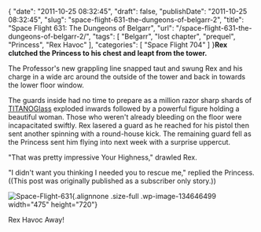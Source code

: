 {
    "date": "2011-10-25 08:32:45",
    "draft": false,
    "publishDate": "2011-10-25 08:32:45",
    "slug": "space-flight-631-the-dungeons-of-belgarr-2",
    "title": "Space Flight 631: The Dungeons of Belgarr",
    "url": "\/space-flight-631-the-dungeons-of-belgarr-2\/",
    "tags": [
        "Belgarr",
        "lost chapter",
        "prequel",
        "Princess",
        "Rex Havoc"
    ],
    "categories": [
        "Space Flight 704"
    ]
}**Rex clutched the Princess to his chest and leapt from the tower.**

The Professor's new grappling line snapped taut and swung Rex and his
charge in a wide arc around the outside of the tower and back in towards
the lower floor window.

The guards inside had no time to prepare as a million razor sharp shards
of [TITANOGlass](http://geekorium.com/titanoglass) exploded inwards
followed by a powerful figure holding a beautiful woman. Those who
weren't already bleeding on the floor were incapacitated swiftly. Rex
lasered a guard as he reached for his pistol then sent another spinning
with a round-house kick. The remaining guard fell as the Princess sent
him flying into next week with a surprise uppercut.

"That was pretty impressive Your Highness," drawled Rex.

"I didn't want you thinking I needed you to rescue me," replied the
Princess. ((This post was originally published as a subscriber only
story.))

![](https://turbo.geekorium.com.au/wp-content/uploads/Space-Flight-631.png "Space-Flight-631"){.alignnone
.size-full .wp-image-134646499 width="475" height="720"}

Rex Havoc Away!